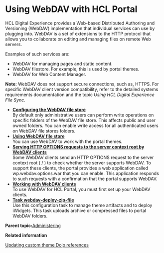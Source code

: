 # Using WebDAV with HCL Portal

HCL Digital Experience provides a Web-based Distributed Authoring and Versioning \(WebDAV\) implementation that individual services can use by plugging into. WebDAV is a set of extensions to the HTTP protocol that allows you to collaborate on editing and managing files on remote Web servers.

Examples of such services are:

-   WebDAV for managing pages and static content.
-   WebDAV filestore. For example, this is used by portal themes.
-   WebDAV for Web Content Manager.

**Note:** WebDAV does not support secure connections, such as, HTTPS. For specific WebDAV client version compatibility, refer to the detailed systems requirements documentation and the topic *Using HCL Digital Experience File Sync*.

-   **[Configuring the WebDAV file store](../admin-system/webdav_cfg_filestore.md)**  
By default only administrative users can perform write operations on specific folders of the WebDAV file store. This affects public and user owned folders. You can enable write access for all authenticated users on WebDAV file stores folders.
-   **[Using WebDAV file store](../admin-system/mash_webdav_store.md)**  
You can use WebDAV to work with the portal themes.
-   **[Serving HTTP OPTIONS requests to the server context root by WebDAV clients](../admin-system/webdav_http_options.md)**  
Some WebDAV clients send an HTTP OPTIONS request to the server context root \( / \) to check whether the server supports WebDAV. To support these clients, the portal provides a web application called wp.webdav.options.war that you can enable. This application responds to such requests with a confirmation that the portal supports WebDAV.
-   **[Working with WebDAV clients](../admin-system/webdav_client.md)**  
To use WebDAV for HCL Portal, you must first set up your WebDAV clients.
-   **[Task webdav-deploy-zip-file](../admin-system/csa2r_cfgtsk_webdavdplzip.md)**  
Use this configuration task to manage theme artifacts and to deploy iWidgets. This task uploads archive or compressed files to portal WebDAV folders.

**Parent topic:**[Administering](../admin-system/administering_parent.md)

**Related information**  


[Updating custom theme Dojo references](../migrate/mig_post_dojo.md)

